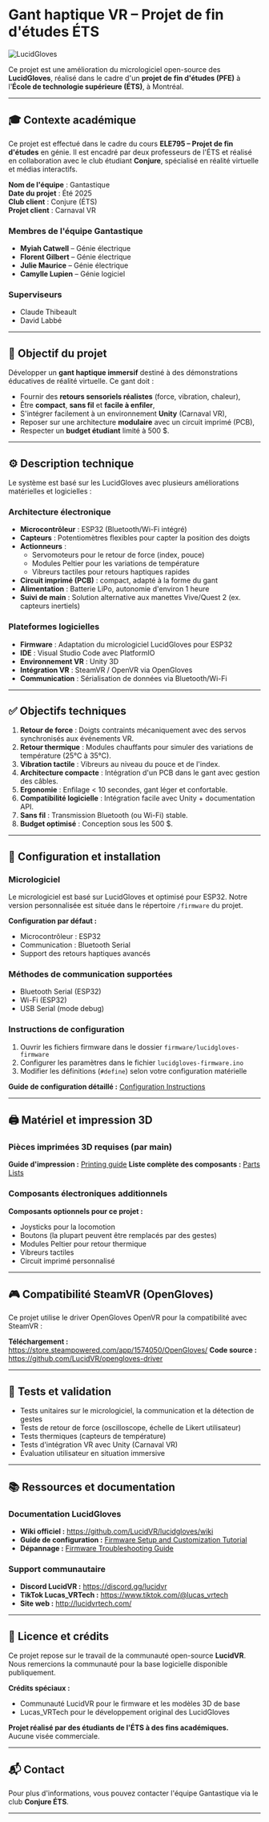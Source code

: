 # Gant haptique VR – Projet de fin d'études ÉTS

![LucidGloves](https://cdn.discordapp.com/attachments/785135646082990120/873666310855360582/LucidGlovesBlackwbkgnd.png)

Ce projet est une amélioration du micrologiciel open-source des **LucidGloves**, réalisé dans le cadre d'un **projet de fin d'études (PFE)** à l'**École de technologie supérieure (ÉTS)**, à Montréal.

---

## 🎓 Contexte académique

Ce projet est effectué dans le cadre du cours **ELE795 – Projet de fin d'études** en génie. Il est encadré par deux professeurs de l'ÉTS et réalisé en collaboration avec le club étudiant **Conjure**, spécialisé en réalité virtuelle et médias interactifs.

**Nom de l'équipe** : Gantastique  
**Date du projet** : Été 2025  
**Club client** : Conjure (ÉTS)  
**Projet client** : Carnaval VR

### Membres de l'équipe Gantastique

- **Myiah Catwell** – Génie électrique  
- **Florent Gilbert** – Génie électrique  
- **Julie Maurice** – Génie électrique  
- **Camylle Lupien** – Génie logiciel

### Superviseurs

- Claude Thibeault  
- David Labbé

---

## 🧤 Objectif du projet

Développer un **gant haptique immersif** destiné à des démonstrations éducatives de réalité virtuelle. Ce gant doit :

- Fournir des **retours sensoriels réalistes** (force, vibration, chaleur),
- Être **compact**, **sans fil** et **facile à enfiler**,
- S'intégrer facilement à un environnement **Unity** (Carnaval VR),
- Reposer sur une architecture **modulaire** avec un circuit imprimé (PCB),
- Respecter un **budget étudiant** limité à 500 $.

---

## ⚙️ Description technique

Le système est basé sur les LucidGloves avec plusieurs améliorations matérielles et logicielles :

### Architecture électronique

- **Microcontrôleur** : ESP32 (Bluetooth/Wi-Fi intégré)
- **Capteurs** : Potentiomètres flexibles pour capter la position des doigts
- **Actionneurs** :
  - Servomoteurs pour le retour de force (index, pouce)
  - Modules Peltier pour les variations de température
  - Vibreurs tactiles pour retours haptiques rapides
- **Circuit imprimé (PCB)** : compact, adapté à la forme du gant
- **Alimentation** : Batterie LiPo, autonomie d'environ 1 heure
- **Suivi de main** : Solution alternative aux manettes Vive/Quest 2 (ex. capteurs inertiels)

### Plateformes logicielles

- **Firmware** : Adaptation du micrologiciel LucidGloves pour ESP32
- **IDE** : Visual Studio Code avec PlatformIO
- **Environnement VR** : Unity 3D
- **Intégration VR** : SteamVR / OpenVR via OpenGloves
- **Communication** : Sérialisation de données via Bluetooth/Wi-Fi

---

## ✅ Objectifs techniques

1. **Retour de force** : Doigts contraints mécaniquement avec des servos synchronisés aux événements VR.
2. **Retour thermique** : Modules chauffants pour simuler des variations de température (25°C à 35°C).
3. **Vibration tactile** : Vibreurs au niveau du pouce et de l'index.
4. **Architecture compacte** : Intégration d'un PCB dans le gant avec gestion des câbles.
5. **Ergonomie** : Enfilage < 10 secondes, gant léger et confortable.
6. **Compatibilité logicielle** : Intégration facile avec Unity + documentation API.
7. **Sans fil** : Transmission Bluetooth (ou Wi-Fi) stable.
8. **Budget optimisé** : Conception sous les 500 $.

---

## 🔧 Configuration et installation

### Micrologiciel

Le micrologiciel est basé sur LucidGloves et optimisé pour ESP32. Notre version personnalisée est située dans le répertoire `/firmware` du projet.

**Configuration par défaut :**
- Microcontrôleur : ESP32
- Communication : Bluetooth Serial
- Support des retours haptiques avancés

### Méthodes de communication supportées
- Bluetooth Serial (ESP32)
- Wi-Fi (ESP32)
- USB Serial (mode debug)

### Instructions de configuration

1. Ouvrir les fichiers firmware dans le dossier `firmware/lucidgloves-firmware`
2. Configurer les paramètres dans le fichier `lucidgloves-firmware.ino`
3. Modifier les définitions (`#define`) selon votre configuration matérielle

**Guide de configuration détaillé :** [Configuration Instructions](https://github.com/LucidVR/lucidgloves/wiki/Firmware-Setup-and-Customization-Tutorial)

---

## 🖨️ Matériel et impression 3D

### Pièces imprimées 3D requises (par main)

**Guide d'impression :** [Printing guide](https://github.com/LucidVR/lucidgloves/wiki/Parts-Printing-Guides)
**Liste complète des composants :** [Parts Lists](https://github.com/LucidVR/lucidgloves/wiki/Parts-Lists)

### Composants électroniques additionnels

**Composants optionnels pour ce projet :**
- Joysticks pour la locomotion
- Boutons (la plupart peuvent être remplacés par des gestes)
- Modules Peltier pour retour thermique
- Vibreurs tactiles
- Circuit imprimé personnalisé

---

## 🎮 Compatibilité SteamVR (OpenGloves)

Ce projet utilise le driver OpenGloves OpenVR pour la compatibilité avec SteamVR :

**Téléchargement :** https://store.steampowered.com/app/1574050/OpenGloves/
**Code source :** https://github.com/LucidVR/opengloves-driver

---

## 🧪 Tests et validation

- Tests unitaires sur le micrologiciel, la communication et la détection de gestes
- Tests de retour de force (oscilloscope, échelle de Likert utilisateur)
- Tests thermiques (capteurs de température)
- Tests d'intégration VR avec Unity (Carnaval VR)
- Évaluation utilisateur en situation immersive

---

## 📚 Ressources et documentation

### Documentation LucidGloves
- **Wiki officiel :** https://github.com/LucidVR/lucidgloves/wiki
- **Guide de configuration :** [Firmware Setup and Customization Tutorial](https://github.com/LucidVR/lucidgloves/wiki/Firmware-Setup-and-Customization-Tutorial)
- **Dépannage :** [Firmware Troubleshooting Guide](https://github.com/LucidVR/lucidgloves/wiki/Firmware-Troubleshooting-Guide)

### Support communautaire
- **Discord LucidVR :** https://discord.gg/lucidvr
- **TikTok Lucas_VRTech :** https://www.tiktok.com/@lucas_vrtech
- **Site web :** http://lucidvrtech.com/

---

## 📄 Licence et crédits

Ce projet repose sur le travail de la communauté open-source **LucidVR**.  
Nous remercions la communauté pour la base logicielle disponible publiquement.

**Crédits spéciaux :**
- Communauté LucidVR pour le firmware et les modèles 3D de base
- Lucas_VRTech pour le développement original des LucidGloves

**Projet réalisé par des étudiants de l'ÉTS à des fins académiques.**  
Aucune visée commerciale.

---

## 📬 Contact

Pour plus d'informations, vous pouvez contacter l'équipe Gantastique via le club **Conjure ÉTS**.

---
